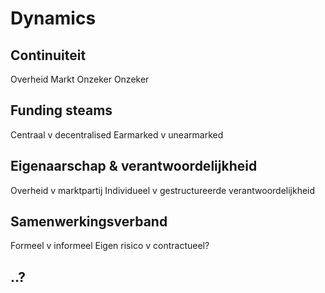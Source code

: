 # Dynamics

## Continuiteit

Overheid
Markt
Onzeker 
Onzeker

## Funding steams

Centraal v decentralised
Earmarked v unearmarked

## Eigenaarschap & verantwoordelijkheid

Overheid v marktpartij
Individueel v gestructureerde verantwoordelijkheid


## Samenwerkingsverband

Formeel v informeel
Eigen risico v contractueel?

## ..?

